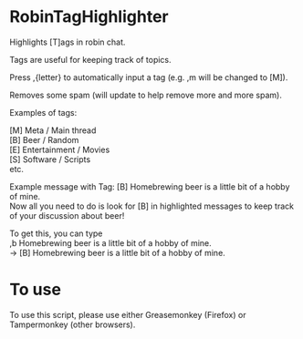 # RobinTagHighlighter
Highlights [T]ags in robin chat.

Tags are useful for keeping track of topics.

Press ,{letter} to automatically input a tag (e.g. ,m will be changed to [M]).

Removes some spam (will update to help remove more and more spam).

Examples of tags:

[M] Meta / Main thread  
[B] Beer / Random  
[E] Entertainment / Movies  
[S] Software / Scripts  
etc.  

Example message with Tag:
[B] Homebrewing beer is a little bit of a hobby of mine.  
Now all you need to do is look for [B] in highlighted messages to keep track of your discussion about beer!  

To get this, you can type  
,b Homebrewing beer is a little bit of a hobby of mine.  
->
[B] Homebrewing beer is a little bit of a hobby of mine.

# To use
To use this script, please use either Greasemonkey (Firefox) or Tampermonkey (other browsers).

